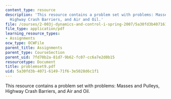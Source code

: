 ```yaml
---
content_type: resource
description: 'This resource contains a problem set with problems: Masses and Pulleys,
  Highway Crash Barriers, and Air and Oil.'
file: /courses/2-003j-dynamics-and-control-i-spring-2007/5a30fd3b4071614971f63e5028d6c1f1_problemset9.pdf
file_type: application/pdf
learning_resource_types:
- Assignments
ocw_type: OCWFile
parent_title: Assignments
parent_type: CourseSection
parent_uid: 7fd70b2a-81d7-9b62-fc07-cc6a7e2d0b15
resourcetype: Document
title: problemset9.pdf
uid: 5a30fd3b-4071-6149-71f6-3e5028d6c1f1
---
```

This resource contains a problem set with problems: Masses and Pulleys, Highway Crash Barriers, and Air and Oil.